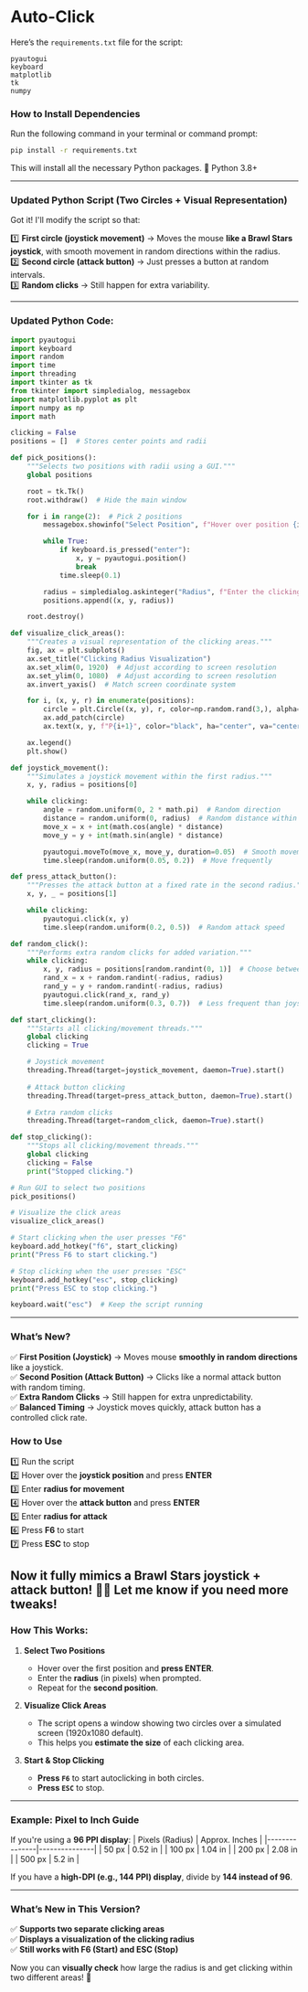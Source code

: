 # Auto-Click
Here’s the `requirements.txt` file for the script:

```
pyautogui
keyboard
matplotlib
tk
numpy
```

### **How to Install Dependencies**
Run the following command in your terminal or command prompt:
```bash
pip install -r requirements.txt
```

This will install all the necessary Python packages. 🚀
Python 3.8+

---


### **Updated Python Script (Two Circles + Visual Representation)**
Got it! I'll modify the script so that:  

1️⃣ **First circle (joystick movement)** → Moves the mouse **like a Brawl Stars joystick**, with smooth movement in random directions within the radius.  
2️⃣ **Second circle (attack button)** → Just presses a button at random intervals.  
3️⃣ **Random clicks** → Still happen for extra variability.  

---

### **Updated Python Code:**
```python
import pyautogui
import keyboard
import random
import time
import threading
import tkinter as tk
from tkinter import simpledialog, messagebox
import matplotlib.pyplot as plt
import numpy as np
import math

clicking = False
positions = []  # Stores center points and radii

def pick_positions():
    """Selects two positions with radii using a GUI."""
    global positions

    root = tk.Tk()
    root.withdraw()  # Hide the main window

    for i in range(2):  # Pick 2 positions
        messagebox.showinfo("Select Position", f"Hover over position {i+1} and press ENTER")

        while True:
            if keyboard.is_pressed("enter"):
                x, y = pyautogui.position()
                break
            time.sleep(0.1)

        radius = simpledialog.askinteger("Radius", f"Enter the clicking radius for Position {i+1} (px):", minvalue=1)
        positions.append((x, y, radius))

    root.destroy()

def visualize_click_areas():
    """Creates a visual representation of the clicking areas."""
    fig, ax = plt.subplots()
    ax.set_title("Clicking Radius Visualization")
    ax.set_xlim(0, 1920)  # Adjust according to screen resolution
    ax.set_ylim(0, 1080)  # Adjust according to screen resolution
    ax.invert_yaxis()  # Match screen coordinate system

    for i, (x, y, r) in enumerate(positions):
        circle = plt.Circle((x, y), r, color=np.random.rand(3,), alpha=0.5, label=f"Circle {i+1}")
        ax.add_patch(circle)
        ax.text(x, y, f"P{i+1}", color="black", ha="center", va="center")

    ax.legend()
    plt.show()

def joystick_movement():
    """Simulates a joystick movement within the first radius."""
    x, y, radius = positions[0]

    while clicking:
        angle = random.uniform(0, 2 * math.pi)  # Random direction
        distance = random.uniform(0, radius)  # Random distance within radius
        move_x = x + int(math.cos(angle) * distance)
        move_y = y + int(math.sin(angle) * distance)

        pyautogui.moveTo(move_x, move_y, duration=0.05)  # Smooth movement
        time.sleep(random.uniform(0.05, 0.2))  # Move frequently

def press_attack_button():
    """Presses the attack button at a fixed rate in the second radius."""
    x, y, _ = positions[1]

    while clicking:
        pyautogui.click(x, y)
        time.sleep(random.uniform(0.2, 0.5))  # Random attack speed

def random_click():
    """Performs extra random clicks for added variation."""
    while clicking:
        x, y, radius = positions[random.randint(0, 1)]  # Choose between both areas
        rand_x = x + random.randint(-radius, radius)
        rand_y = y + random.randint(-radius, radius)
        pyautogui.click(rand_x, rand_y)
        time.sleep(random.uniform(0.3, 0.7))  # Less frequent than joystick

def start_clicking():
    """Starts all clicking/movement threads."""
    global clicking
    clicking = True

    # Joystick movement
    threading.Thread(target=joystick_movement, daemon=True).start()
    
    # Attack button clicking
    threading.Thread(target=press_attack_button, daemon=True).start()

    # Extra random clicks
    threading.Thread(target=random_click, daemon=True).start()

def stop_clicking():
    """Stops all clicking/movement threads."""
    global clicking
    clicking = False
    print("Stopped clicking.")

# Run GUI to select two positions
pick_positions()

# Visualize the click areas
visualize_click_areas()

# Start clicking when the user presses "F6"
keyboard.add_hotkey("f6", start_clicking)
print("Press F6 to start clicking.")

# Stop clicking when the user presses "ESC"
keyboard.add_hotkey("esc", stop_clicking)
print("Press ESC to stop clicking.")

keyboard.wait("esc")  # Keep the script running
```

---

### **What’s New?**
✅ **First Position (Joystick)** → Moves mouse **smoothly in random directions** like a joystick.  
✅ **Second Position (Attack Button)** → Clicks like a normal attack button with random timing.  
✅ **Extra Random Clicks** → Still happen for extra unpredictability.  
✅ **Balanced Timing** → Joystick moves quickly, attack button has a controlled click rate.  

### **How to Use**
1️⃣ Run the script  
2️⃣ Hover over the **joystick position** and press **ENTER**  
3️⃣ Enter **radius for movement**  
4️⃣ Hover over the **attack button** and press **ENTER**  
5️⃣ Enter **radius for attack**  
6️⃣ Press **F6** to start  
7️⃣ Press **ESC** to stop  

Now it **fully mimics a Brawl Stars joystick + attack button!** 🚀🔥 Let me know if you need more tweaks!
---

### **How This Works:**
1. **Select Two Positions**  
   - Hover over the first position and **press ENTER**.
   - Enter the **radius** (in pixels) when prompted.
   - Repeat for the **second position**.

2. **Visualize Click Areas**  
   - The script opens a window showing two circles over a simulated screen (1920x1080 default).  
   - This helps you **estimate the size** of each clicking area.

3. **Start & Stop Clicking**  
   - **Press `F6`** to start autoclicking in both circles.  
   - **Press `ESC`** to stop.

---

### **Example: Pixel to Inch Guide**
If you're using a **96 PPI display**:
| Pixels (Radius) | Approx. Inches |
|---------------|---------------|
| 50 px | 0.52 in |
| 100 px | 1.04 in |
| 200 px | 2.08 in |
| 500 px | 5.2 in |

If you have a **high-DPI (e.g., 144 PPI) display**, divide by **144 instead of 96**.

---

### **What’s New in This Version?**
✅ **Supports two separate clicking areas**  
✅ **Displays a visualization of the clicking radius**  
✅ **Still works with F6 (Start) and ESC (Stop)**  

Now you can **visually check** how large the radius is and get clicking within two different areas! 🚀


